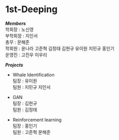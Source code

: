 # 1st-Deeping

***Members***  
학회장 : 노신영  
부학회장 : 지인서   
총무 : 문해준  
학회원 : 윤나라 고준혁 김정태 김현규 유이원 지민규 홍인기  
운영진 : 고진우 이우리  
  
  
  
***Projects***  
- Whale Identification  
팀장 : 유이원   
팀원 : 지민규 지인서
  
    

- GAN  
팀장 : 김현규  
팀원 : 김정태 
  
- Reinforcement learning  
팀장 : 홍인기  
팀원 : 고준혁 문해준
